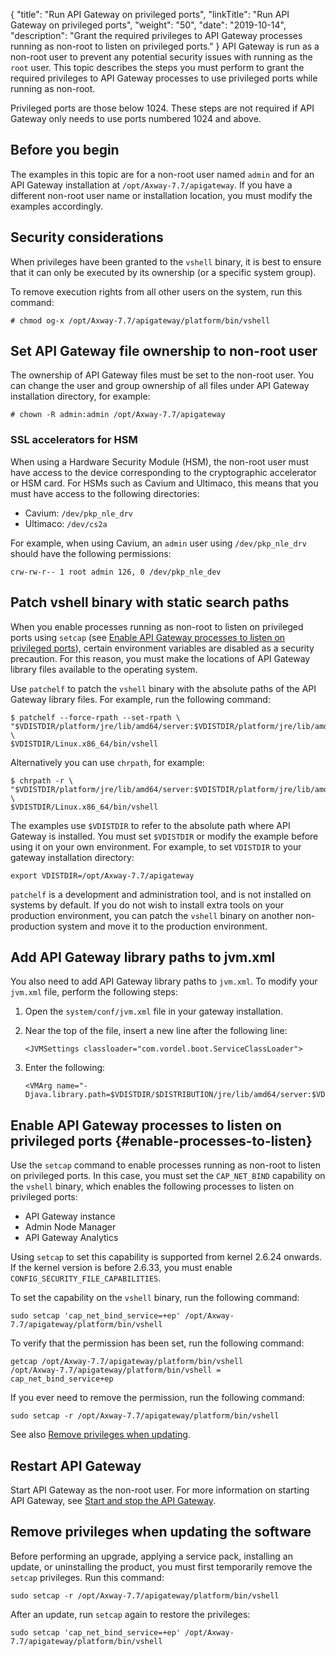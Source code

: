 {
"title": "Run API Gateway on privileged ports",
  "linkTitle": "Run API Gateway on privileged ports",
  "weight": "50",
  "date": "2019-10-14",
  "description": "Grant the required privileges to API Gateway processes running as non-root to listen on privileged ports."
}
API Gateway is run as a non-root user to prevent any potential security issues with running as the `root` user. This topic describes the steps you must perform to grant the required privileges to API Gateway processes to use privileged ports while running as non-root.

Privileged ports are those below 1024. These steps are not required if API Gateway only needs to use ports numbered 1024 and above.

## Before you begin

The examples in this topic are for a non-root user named `admin` and for an API Gateway installation at `/opt/Axway-7.7/apigateway`. If you have a different non-root user name or installation location, you must modify the examples accordingly.

## Security considerations

When privileges have been granted to the `vshell` binary, it is best to ensure that it can only be executed by its ownership (or a specific system group).

To remove execution rights from all other users on the system, run this command:

```
# chmod og-x /opt/Axway-7.7/apigateway/platform/bin/vshell
```

## Set API Gateway file ownership to non-root user

The ownership of API Gateway files must be set to the non-root user. You can change the user and group ownership of all files under API Gateway installation directory, for example:

```
# chown -R admin:admin /opt/Axway-7.7/apigateway
```

### SSL accelerators for HSM

When using a Hardware Security Module (HSM), the non-root user must have access to the device corresponding to the cryptographic accelerator or HSM card. For HSMs such as Cavium and Ultimaco, this means that you must have access to the following directories:

* Cavium: `/dev/pkp_nle_drv`
* Ultimaco: `/dev/cs2a`

For example, when using Cavium, an `admin` user using `/dev/pkp_nle_drv` should have the following permissions:

```
crw-rw-r-- 1 root admin 126, 0 /dev/pkp_nle_dev
```

## Patch vshell binary with static search paths

When you enable processes running as non-root to listen on privileged ports using `setcap` (see [Enable API Gateway processes to listen on privileged ports](#enable-processes-to-listen)), certain environment variables are disabled as a security precaution. For this reason, you must make the locations of API Gateway library files available to the operating system.

Use `patchelf` to patch the `vshell` binary with the absolute paths of the API Gateway library files. For example, run the following command:

```
$ patchelf --force-rpath --set-rpath \
"$VDISTDIR/platform/jre/lib/amd64/server:$VDISTDIR/platform/jre/lib/amd64:$VDISTDIR/platform/jre/lib/amd64/jli:$VDISTDIR/platform/lib/engines:$VDISTDIR/platform/lib:$VDISTDIR/ext/lib" \
$VDISTDIR/Linux.x86_64/bin/vshell
```

Alternatively you can use `chrpath`, for example:

```
$ chrpath -r \
"$VDISTDIR/platform/jre/lib/amd64/server:$VDISTDIR/platform/jre/lib/amd64:$VDISTDIR/platform/jre/lib/amd64/jli:$VDISTDIR/platform/lib/engines:$VDISTDIR/platform/lib:$VDISTDIR/ext/lib" \
$VDISTDIR/Linux.x86_64/bin/vshell
```

The examples use `$VDISTDIR` to refer to the absolute path where API Gateway is installed. You must set `$VDISTDIR` or modify the example before using it on your own environment. For example, to set `VDISTDIR` to your gateway installation directory:

```
export VDISTDIR=/opt/Axway-7.7/apigateway
```

`patchelf` is a development and administration tool, and is not installed on systems by default. If you do not wish to install extra tools on your production environment, you can patch the `vshell` binary on another non-production system and move it to the production environment.

## Add API Gateway library paths to jvm.xml

You also need to add API Gateway library paths to `jvm.xml`. To modify your `jvm.xml` file, perform the following steps:

1. Open the `system/conf/jvm.xml` file in your gateway installation.
2. Near the top of the file, insert a new line after the following line:

   ```
   <JVMSettings classloader="com.vordel.boot.ServiceClassLoader">
   ```
3. Enter the following:

   ```
   <VMArg name="-Djava.library.path=$VDISTDIR/$DISTRIBUTION/jre/lib/amd64/server:$VDISTDIR/$DISTRIBUTION/jre/lib/amd64:$VDISTDIR/$DISTRIBUTION/lib/engines:$VDISTDIR/ext/$DISTRIBUTION/lib:$VDISTDIR/ext/lib:$VDISTDIR/$DISTRIBUTION/jre/lib:$VDISTDIR/system/lib:$VDISTDIR/$DISTRIBUTION/lib"/>
   ```

## Enable API Gateway processes to listen on privileged ports {#enable-processes-to-listen}

Use the `setcap` command to enable processes running as non-root to listen on privileged ports. In this case, you must set the `CAP_NET_BIND` capability on the `vshell` binary, which enables the following processes to listen on privileged ports:

* API Gateway instance
* Admin Node Manager
* API Gateway Analytics

Using `setcap` to set this capability is supported from kernel 2.6.24 onwards. If the kernel version is before 2.6.33, you must enable `CONFIG_SECURITY_FILE_CAPABILITIES`.

To set the capability on the `vshell` binary, run the following command:

```
sudo setcap 'cap_net_bind_service=+ep' /opt/Axway-7.7/apigateway/platform/bin/vshell
```

To verify that the permission has been set, run the following command:

```
getcap /opt/Axway-7.7/apigateway/platform/bin/vshell
/opt/Axway-7.7/apigateway/platform/bin/vshell = cap_net_bind_service+ep
```

If you ever need to remove the permission, run the following command:

```
sudo setcap -r /opt/Axway-7.7/apigateway/platform/bin/vshell
```

See also [Remove privileges when updating](#remove-privileges-when-updating-the-software).

## Restart API Gateway

Start API Gateway as the non-root user. For more information on starting API Gateway, see [Start and stop the API Gateway](/docs/apim_administration/apigtw_admin/manage_operations/#start-and-stop-the-api-gateway).

## Remove privileges when updating the software

Before performing an upgrade, applying a service pack, installing an update, or uninstalling the product, you must first temporarily remove the `setcap` privileges. Run this command:

```
sudo setcap -r /opt/Axway-7.7/apigateway/platform/bin/vshell
```

After an update, run `setcap` again to restore the privileges:

```
sudo setcap 'cap_net_bind_service=+ep' /opt/Axway-7.7/apigateway/platform/bin/vshell
```
